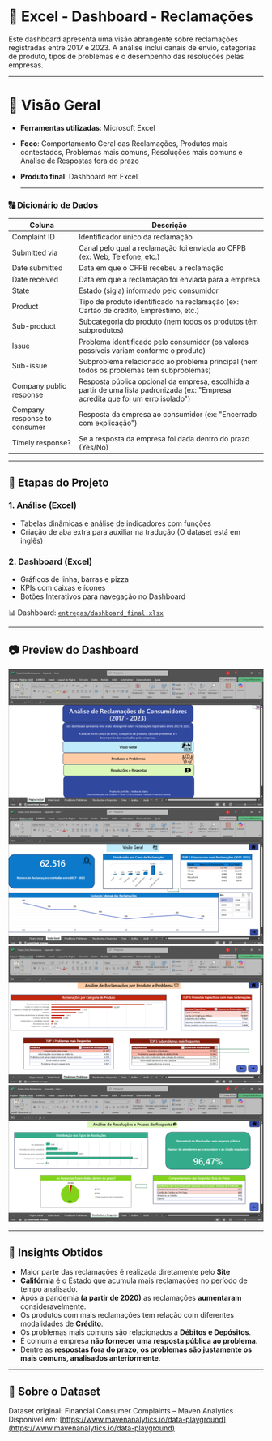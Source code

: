 # 📢 Excel - Dashboard - Reclamações
Este dashboard apresenta uma visão abrangente sobre reclamações registradas entre 2017 e 2023.  A análise inclui canais de envio, categorias de produto, tipos de problemas e o desempenho das resoluções pelas empresas.

---

# 📌 Visão Geral

- **Ferramentas utilizadas**: Microsoft Excel
- **Foco**: Comportamento Geral das Reclamações, Produtos mais contestados, Problemas mais comuns, Resoluções mais comuns e Análise de Respostas fora do prazo
- **Produto final**: Dashboard em Excel

  ---

### 🔠 Dicionário de Dados

| Coluna                        | Descrição                                                                                                                                                                                                 |
|------------------------------|-----------------------------------------------------------------------------------------------------------------------------------------------------------------------------------------------------------|
| Complaint ID                 | Identificador único da reclamação                                                                                                                                                                        |
| Submitted via                | Canal pelo qual a reclamação foi enviada ao CFPB (ex: Web, Telefone, etc.)                                                                                                                               |
| Date submitted               | Data em que o CFPB recebeu a reclamação                                                                                                                                                                   |
| Date received                | Data em que a reclamação foi enviada para a empresa                                                                                                                                                       |
| State                        | Estado (sigla) informado pelo consumidor                                                                                                                                                                  |
| Product                      | Tipo de produto identificado na reclamação (ex: Cartão de crédito, Empréstimo, etc.)                                                                                                                    |
| Sub-product                  | Subcategoria do produto (nem todos os produtos têm subprodutos)                                                                                                                                           |
| Issue                        | Problema identificado pelo consumidor (os valores possíveis variam conforme o produto)                                                                                                                    |
| Sub-issue                    | Subproblema relacionado ao problema principal (nem todos os problemas têm subproblemas)                                                                                                                   |
| Company public response      | Resposta pública opcional da empresa, escolhida a partir de uma lista padronizada (ex: "Empresa acredita que foi um erro isolado")                                                                       |
| Company response to consumer | Resposta da empresa ao consumidor (ex: "Encerrado com explicação")                                                                                                                                        |
| Timely response?             | Se a resposta da empresa foi dada dentro do prazo (Yes/No)                                                                                                                                                |

---

  ## 🧼 Etapas do Projeto

### 1. Análise (Excel)
- Tabelas dinâmicas e análise de indicadores com funções
- Criação de aba extra para auxiliar na tradução (O dataset está em inglês)

### 2. Dashboard (Excel)
- Gráficos de linha, barras e pizza
- KPIs com caixas e ícones
- Botões Interativos para navegação no Dashboard

📊 Dashboard: [`entregas/dashboard_final.xlsx`](./dados_tratados_entrega/Projeto_Final_Reclamacoes1.xlsx)

---

## 📷 Preview do Dashboard
![Dashboard Excel](imagens_dashboard/projeto2_paginainicial.PNG)
![Dashboard Excel](imagens_dashboard/projeto2_visaogeral.PNG)
![Dashboard Excel](imagens_dashboard/projeto2_produto_problema.PNG)
![Dashboard Excel](imagens_dashboard/projeto2_resolucoes_respostas.PNG)

---

## 🎯 Insights Obtidos
- Maior parte das reclamações é realizada diretamente pelo **Site**
- **Califórnia** é o Estado que acumula mais reclamações no período de tempo analisado.
- Após a pandemia **(a partir de 2020)** as reclamações **aumentaram** consideravelmente.
- Os produtos com mais reclamações tem relação com diferentes modalidades de **Crédito**.
- Os problemas mais comuns são relacionados a **Débitos e Depósitos**.
- É comum a empresa **não fornecer uma resposta pública ao problema**.
- Dentre as **respostas fora do prazo**, **os problemas são justamente os mais comuns, analisados anteriormente**.

---

## 🔗 Sobre o Dataset
Dataset original: Financial Consumer Complaints – Maven Analytics  
Disponível em: [https://www.mavenanalytics.io/data-playground](https://www.mavenanalytics.io/data-playground)
